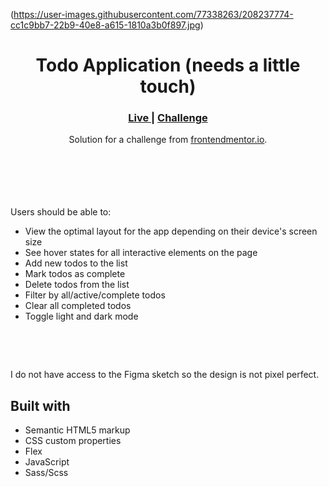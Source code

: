 
(https://user-images.githubusercontent.com/77338263/208237774-cc1c9bb7-22b9-40e8-a615-1810a3b0f897.jpg)


<h1 align="center">Todo Application (needs a little touch)</h1>

<div align="center">
  <h3>
    <a href="https://sabapangani.github.io/Todo_App/" color="white">
      Live
    </a>
   <span> | </span>
    <a href="https://www.frontendmentor.io/challenges/todo-app-Su1_KokOW">
      Challenge
    </a>
  </h3>
</div>
<div align="center">
   Solution for a challenge from  <a href="https://www.frontendmentor.io/solutions/todo-app-cxJCmoEnY5" target="_blank">frontendmentor.io</a>.
</div>
<br>
<br>
<br>

<br><br>Users should be able to:
<br>
- View the optimal layout for the app depending on their device's screen size
- See hover states for all interactive elements on the page
- Add new todos to the list
- Mark todos as complete
- Delete todos from the list
- Filter by all/active/complete todos
- Clear all completed todos
- Toggle light and dark mode
<br>

<br> <p>I do not have access to the Figma sketch so the design is not pixel perfect.</p>




## Built with 

- Semantic HTML5 markup
- CSS custom properties
- Flex
- JavaScript
- Sass/Scss





